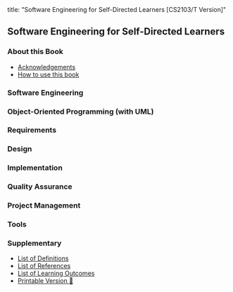 <frontmatter>
title: "Software Engineering for Self-Directed Learners [CS2103/T Version]"
</frontmatter>

<link rel="stylesheet" href="{{baseUrl}}/book/css/textbook.css">

<div class="website-content" id="all">

## Software Engineering for Self-Directed Learners

### About this Book

* [Acknowledgements](about/acknowledgements.html)
* [How to use this book](about/usage.html)

### Software Engineering

<include src="../book/softwareEngineering/topicToc.md" />

### Object-Oriented Programming (with UML)

<include src="../book/oopDesign/topicToc.md" />

<include src="../book/oopImplementation/topicToc.md" />

### Requirements

<include src="../book/requirements/topicToc.md" />

<include src="../book/gatheringRequirements/topicToc.md" />

<include src="../book/specifyingRequirements/topicToc.md" />

### Design

<include src="../book/design/topicToc.md" />

<include src="../book/designFundamentals/topicToc.md" />

<include src="../book/modeling/topicToc.md" />

<include src="../book/architecture/topicToc.md" />

<include src="../book/designPatterns/topicToc.md" />

<include src="../book/designApproaches/topicToc.md" />

### Implementation

<include src="../book/ides/topicToc.md" />

<include src="../book/codeQuality/topicToc.md" />

<include src="../book/refactoring/topicToc.md" />

<include src="../book/documentation/topicToc.md" />

<include src="../book/errorHandling/topicToc.md" />

<include src="../book/integration/topicToc.md" />

<include src="../book/reuse/topicToc.md" />

### Quality Assurance

<include src="../book/qualityAssurance/topicToc.md" />

<include src="../book/testing/topicToc.md" />

<include src="../book/testCaseDesign/topicToc.md" />

### Project Management

<include src="../book/revisionControl/topicToc.md" />

<include src="../book/projectPlanning/topicToc.md" />

<include src="../book/teamwork/topicToc.md" />

<include src="../book/processModels/topicToc.md" />

### Tools

<include src="../book/uml/topicToc.md" />

<include src="../book/intellij/topicToc.md" />

<include src="../book/gitAndGithub/topicToc.md" />

<include src="../book/javaTools/topicToc.md" />

<include src="../book/junit/topicToc.md" />

### Supplementary

<include src="../book/principles/topicToc.md" />

<!-- TODO: add review -->

* [List of Definitions](common/definitions.html)
* [List of References](common/references.html)
* [List of Learning Outcomes](common/outcomes.html)
* [Printable Version :scroll:](common/print.html)

</div>

